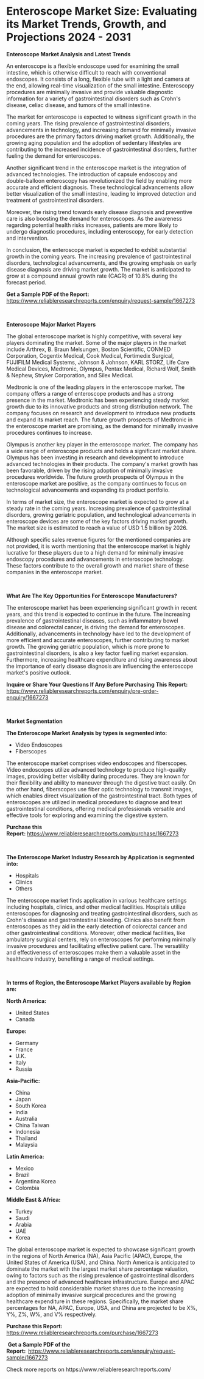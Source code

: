 <p><h1>Enteroscope Market Size: Evaluating its Market Trends, Growth, and Projections 2024 - 2031</h1></p><p><strong>Enteroscope Market Analysis and Latest Trends</strong></p>
<p><p>An enteroscope is a flexible endoscope used for examining the small intestine, which is otherwise difficult to reach with conventional endoscopes. It consists of a long, flexible tube with a light and camera at the end, allowing real-time visualization of the small intestine. Enteroscopy procedures are minimally invasive and provide valuable diagnostic information for a variety of gastrointestinal disorders such as Crohn's disease, celiac disease, and tumors of the small intestine.</p><p>The market for enteroscope is expected to witness significant growth in the coming years. The rising prevalence of gastrointestinal disorders, advancements in technology, and increasing demand for minimally invasive procedures are the primary factors driving market growth. Additionally, the growing aging population and the adoption of sedentary lifestyles are contributing to the increased incidence of gastrointestinal disorders, further fueling the demand for enteroscopes.</p><p>Another significant trend in the enteroscope market is the integration of advanced technologies. The introduction of capsule endoscopy and double-balloon enteroscopy has revolutionized the field by enabling more accurate and efficient diagnosis. These technological advancements allow better visualization of the small intestine, leading to improved detection and treatment of gastrointestinal disorders.</p><p>Moreover, the rising trend towards early disease diagnosis and preventive care is also boosting the demand for enteroscopes. As the awareness regarding potential health risks increases, patients are more likely to undergo diagnostic procedures, including enteroscopy, for early detection and intervention.</p><p>In conclusion, the enteroscope market is expected to exhibit substantial growth in the coming years. The increasing prevalence of gastrointestinal disorders, technological advancements, and the growing emphasis on early disease diagnosis are driving market growth. The market is anticipated to grow at a compound annual growth rate (CAGR) of 10.8% during the forecast period.</p></p>
<p><strong>Get a Sample PDF of the Report:&nbsp;</strong> <a href="https://www.reliableresearchreports.com/enquiry/request-sample/1667273">https://www.reliableresearchreports.com/enquiry/request-sample/1667273</a></p>
<p>&nbsp;</p>
<p><strong>Enteroscope Major Market Players</strong></p>
<p><p>The global enteroscope market is highly competitive, with several key players dominating the market. Some of the major players in the market include Arthrex, B. Braun Melsungen, Boston Scientific, CONMED Corporation, Cogentix Medical, Cook Medical, Fortimedix Surgical, FUJIFILM Medical Systems, Johnson & Johnson, KARL STORZ, Life Care Medical Devices, Medtronic, Olympus, Pentax Medical, Richard Wolf, Smith & Nephew, Stryker Corporation, and Silex Medical.</p><p>Medtronic is one of the leading players in the enteroscope market. The company offers a range of enteroscope products and has a strong presence in the market. Medtronic has been experiencing steady market growth due to its innovative products and strong distribution network. The company focuses on research and development to introduce new products and expand its market reach. The future growth prospects of Medtronic in the enteroscope market are promising, as the demand for minimally invasive procedures continues to increase.</p><p>Olympus is another key player in the enteroscope market. The company has a wide range of enteroscope products and holds a significant market share. Olympus has been investing in research and development to introduce advanced technologies in their products. The company's market growth has been favorable, driven by the rising adoption of minimally invasive procedures worldwide. The future growth prospects of Olympus in the enteroscope market are positive, as the company continues to focus on technological advancements and expanding its product portfolio.</p><p>In terms of market size, the enteroscope market is expected to grow at a steady rate in the coming years. Increasing prevalence of gastrointestinal disorders, growing geriatric population, and technological advancements in enteroscope devices are some of the key factors driving market growth. The market size is estimated to reach a value of USD 1.5 billion by 2026.</p><p>Although specific sales revenue figures for the mentioned companies are not provided, it is worth mentioning that the enteroscope market is highly lucrative for these players due to a high demand for minimally invasive endoscopy procedures and advancements in enteroscope technology. These factors contribute to the overall growth and market share of these companies in the enteroscope market.</p></p>
<p>&nbsp;</p>
<p><strong>What Are The Key Opportunities For Enteroscope Manufacturers?</strong></p>
<p><p>The enteroscope market has been experiencing significant growth in recent years, and this trend is expected to continue in the future. The increasing prevalence of gastrointestinal diseases, such as inflammatory bowel disease and colorectal cancer, is driving the demand for enteroscopes. Additionally, advancements in technology have led to the development of more efficient and accurate enteroscopes, further contributing to market growth. The growing geriatric population, which is more prone to gastrointestinal disorders, is also a key factor fuelling market expansion. Furthermore, increasing healthcare expenditure and rising awareness about the importance of early disease diagnosis are influencing the enteroscope market's positive outlook.</p></p>
<p><strong>Inquire or Share Your Questions If Any Before Purchasing This Report:</strong> <a href="https://www.reliableresearchreports.com/enquiry/pre-order-enquiry/1667273">https://www.reliableresearchreports.com/enquiry/pre-order-enquiry/1667273</a></p>
<p>&nbsp;</p>
<p><strong>Market Segmentation</strong></p>
<p><strong>The Enteroscope Market Analysis by types is segmented into:</strong></p>
<p><ul><li>Video Endoscopes</li><li>Fiberscopes</li></ul></p>
<p><p>The enteroscope market comprises video endoscopes and fiberscopes. Video endoscopes utilize advanced technology to produce high-quality images, providing better visibility during procedures. They are known for their flexibility and ability to maneuver through the digestive tract easily. On the other hand, fiberscopes use fiber optic technology to transmit images, which enables direct visualization of the gastrointestinal tract. Both types of enteroscopes are utilized in medical procedures to diagnose and treat gastrointestinal conditions, offering medical professionals versatile and effective tools for exploring and examining the digestive system.</p></p>
<p><strong>Purchase this Report:&nbsp;</strong><a href="https://www.reliableresearchreports.com/purchase/1667273">https://www.reliableresearchreports.com/purchase/1667273</a></p>
<p>&nbsp;</p>
<p><strong>The Enteroscope Market Industry Research by Application is segmented into:</strong></p>
<p><ul><li>Hospitals</li><li>Clinics</li><li>Others</li></ul></p>
<p><p>The enteroscope market finds application in various healthcare settings including hospitals, clinics, and other medical facilities. Hospitals utilize enteroscopes for diagnosing and treating gastrointestinal disorders, such as Crohn's disease and gastrointestinal bleeding. Clinics also benefit from enteroscopes as they aid in the early detection of colorectal cancer and other gastrointestinal conditions. Moreover, other medical facilities, like ambulatory surgical centers, rely on enteroscopes for performing minimally invasive procedures and facilitating effective patient care. The versatility and effectiveness of enteroscopes make them a valuable asset in the healthcare industry, benefiting a range of medical settings.</p></p>
<p>&nbsp;</p>
<p><strong>In terms of Region, the Enteroscope Market Players available by Region are:</strong></p>
<p>
    <p> <strong> North America: </strong>
        <ul>
            <li>United States</li>
            <li>Canada</li>
        </ul>
        </p> 
    <p> <strong> Europe: </strong>
        <ul>
            <li>Germany</li>
            <li>France</li>
            <li>U.K.</li>
            <li>Italy</li>
            <li>Russia</li>
        </ul>
        </p> 
    <p> <strong> Asia-Pacific: </strong>
        <ul>
            <li>China</li>
            <li>Japan</li>
            <li>South Korea</li>
            <li>India</li>
            <li>Australia</li>
            <li>China Taiwan</li>
            <li>Indonesia</li>
            <li>Thailand</li>
            <li>Malaysia</li>
        </ul>
        </p> 
    <p> <strong> Latin America: </strong>
        <ul>
            <li>Mexico</li>
            <li>Brazil</li>
            <li>Argentina Korea</li>
            <li>Colombia</li>
        </ul>
        </p> 
    <p> <strong> Middle East & Africa: </strong>
        <ul>
            <li>Turkey</li>
            <li>Saudi</li>
            <li>Arabia</li>
            <li>UAE</li>
            <li>Korea</li>
        </ul>
    </p>
    </p>
<p><p>The global enteroscope market is expected to showcase significant growth in the regions of North America (NA), Asia Pacific (APAC), Europe, the United States of America (USA), and China. North America is anticipated to dominate the market with the largest market share percentage valuation, owing to factors such as the rising prevalence of gastrointestinal disorders and the presence of advanced healthcare infrastructure. Europe and APAC are expected to hold considerable market shares due to the increasing adoption of minimally invasive surgical procedures and the growing healthcare expenditure in these regions. Specifically, the market share percentages for NA, APAC, Europe, USA, and China are projected to be X%, Y%, Z%, W%, and V% respectively.</p></p>
<p><strong>Purchase this Report: </strong><a href="https://www.reliableresearchreports.com/purchase/1667273">https://www.reliableresearchreports.com/purchase/1667273</a></p>
<p>&nbsp;<strong>Get a Sample PDF of the Report:&nbsp;&nbsp;</strong><a href="https://www.reliableresearchreports.com/enquiry/request-sample/1667273">https://www.reliableresearchreports.com/enquiry/request-sample/1667273</a></p>
<p><strong></strong></p>
<p>Check more reports on https://www.reliableresearchreports.com/</p>